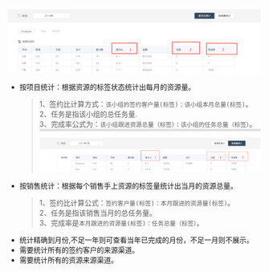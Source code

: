 ![](/assets/统计报表-项目.png)

* 按项目统计：根据资源的标签状态统计出每月的资源量。
  > 1、签约比计算方式：`该小组的签约客户量(标签)：该小组本月总量(标签)`。  
  > 2、任务是指该小组的总任务量.  
  > 3、完成率公式为：`该小组跟进资源总量（标签）：该小组的任务总量（标签）`。  
  > ![](/assets/统计报表-销售.png)
* 按销售统计：根据每个销售手上资源的标签量统计出当月的资源总量。
  > 1、签约比计算公式：`签约客户量(标签)：本月跟进的资源量(标签)`。  
  > 2、任务是指该销售当月的总任务量。  
  > 3、完成率是`本月跟进的资源量(标签)：任务总量（标签）`。
* 统计精确到月份,不足一年则可查看当年已完成的月份，不足一月则不展示。
* 需要统计所有的签约客户的来源渠道。
* 需要统计所有的资源来源渠道。



